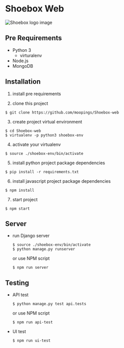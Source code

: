 # Shoebox Web

![Shoebox logo image](https://raw.githubusercontent.com/moopings/Shoebox-web/master/static/images/shoebox_logo.png)

## Pre Requirements
- Python 3
  - virturalenv
- Node.js
- MongoDB


## Installation

1. install pre requirements

2. clone this project
  ```
  $ git clone https://github.com/moopings/Shoebox-web
  ```

3. create project virtual environment
  ```
  $ cd Shoebox-web
  $ virtualenv -p python3 shoebox-env
  ```

4. activate your virtualenv
  ```
  $ source ./shoebox-env/bin/activate
  ```

5. install python project package dependencies
  ```
  $ pip install -r requirements.txt
  ```

6. install javascript project package dependencies
  ```
  $ npm install
  ```

7. start project
  ```
  $ npm start
  ```


## Server
* run Django server
  ```
  $ source ./shoebox-env/bin/activate
  $ python manage.py runserver
  ```

  or use NPM script

  ```
  $ npm run server
  ```


## Testing

* API test
  ```
  $ python manage.py test api.tests
  ```
  or use NPM script
  ```
  $ npm run api-test
  ```

* UI test
  ```
  $ npm run ui-test
  ```

